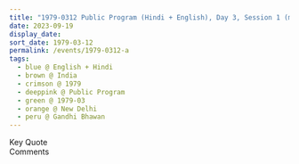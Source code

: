 ```yaml
---
title: "1979-0312 Public Program (Hindi + English), Day 3, Session 1 (morning), After Realization, Gāndhī Bhawan, Delhi University, North Campus, GC Narang Road, Timarpur, New Delhi, India"
date: 2023-09-19
display_date: 
sort_date: 1979-03-12
permalink: /events/1979-0312-a
tags:
  - blue @ English + Hindi
  - brown @ India
  - crimson @ 1979
  - deeppink @ Public Program
  - green @ 1979-03
  - orange @ New Delhi
  - peru @ Gandhi Bhawan
---
```


<wave-list>
  <list-title color="green" width="75">Key Quote</list-title>
  <list-item color="BlanchedAlmond"  width="200"></list-item>
  <list-item color="Lavender"></list-item>
  <list-item color="BlanchedAlmond"></list-item>
</wave-list>

<br>

<wave-list>
  <list-title color="green" width="75">Comments</list-title>
  <list-item color="BlanchedAlmond"  width="200"></list-item>
  <list-item color="Lavender"></list-item>
  <list-item color="BlanchedAlmond"></list-item>
</wave-list>